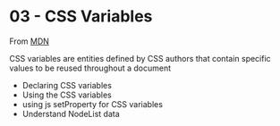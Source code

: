 # 03 - CSS Variables


From [MDN](https://developer.mozilla.org/en-US/docs/Web/CSS/Using_CSS_variables)

CSS variables are entities defined by CSS authors that contain specific values to be reused throughout a document

- Declaring CSS variables
- Using the CSS variables
- using js setProperty for CSS variables
- Understand NodeList data

